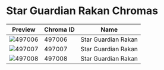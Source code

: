 # Star Guardian Rakan Chromas



| Preview | Chroma ID | Name |
|---------|-----------|------|
| ![497006](https://raw.communitydragon.org/latest/plugins/rcp-be-lol-game-data/global/default/v1/champion-chroma-images/497/497006.png) | 497006 | Star Guardian Rakan |
| ![497007](https://raw.communitydragon.org/latest/plugins/rcp-be-lol-game-data/global/default/v1/champion-chroma-images/497/497007.png) | 497007 | Star Guardian Rakan |
| ![497008](https://raw.communitydragon.org/latest/plugins/rcp-be-lol-game-data/global/default/v1/champion-chroma-images/497/497008.png) | 497008 | Star Guardian Rakan |